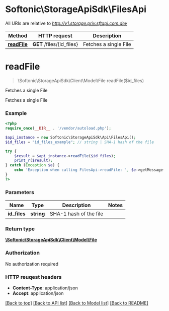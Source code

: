 # Softonic\StorageApiSdk\FilesApi

All URIs are relative to *http://v1.storage.priv.sftapi.com.dev*

Method | HTTP request | Description
------------- | ------------- | -------------
[**readFile**](FilesApi.md#readFile) | **GET** /files/{id_files} | Fetches a single File


# **readFile**
> \Softonic\StorageApiSdk\Client\Model\File readFile($id_files)

Fetches a single File

Fetches a single File

### Example 
```php
<?php
require_once(__DIR__ . '/vendor/autoload.php');

$api_instance = new Softonic\StorageApiSdk\Api\FilesApi();
$id_files = "id_files_example"; // string | SHA-1 hash of the file

try { 
    $result = $api_instance->readFile($id_files);
    print_r($result);
} catch (Exception $e) {
    echo 'Exception when calling FilesApi->readFile: ', $e->getMessage(), "\n";
}
?>
```

### Parameters

Name | Type | Description  | Notes
------------- | ------------- | ------------- | -------------
 **id_files** | **string**| SHA-1 hash of the file | 

### Return type

[**\Softonic\StorageApiSdk\Client\Model\File**](File.md)

### Authorization

No authorization required

### HTTP reuqest headers

 - **Content-Type**: application/json
 - **Accept**: application/json

[[Back to top]](#) [[Back to API list]](../README.md#documentation-for-api-endpoints) [[Back to Model list]](../README.md#documentation-for-models) [[Back to README]](../README.md)

